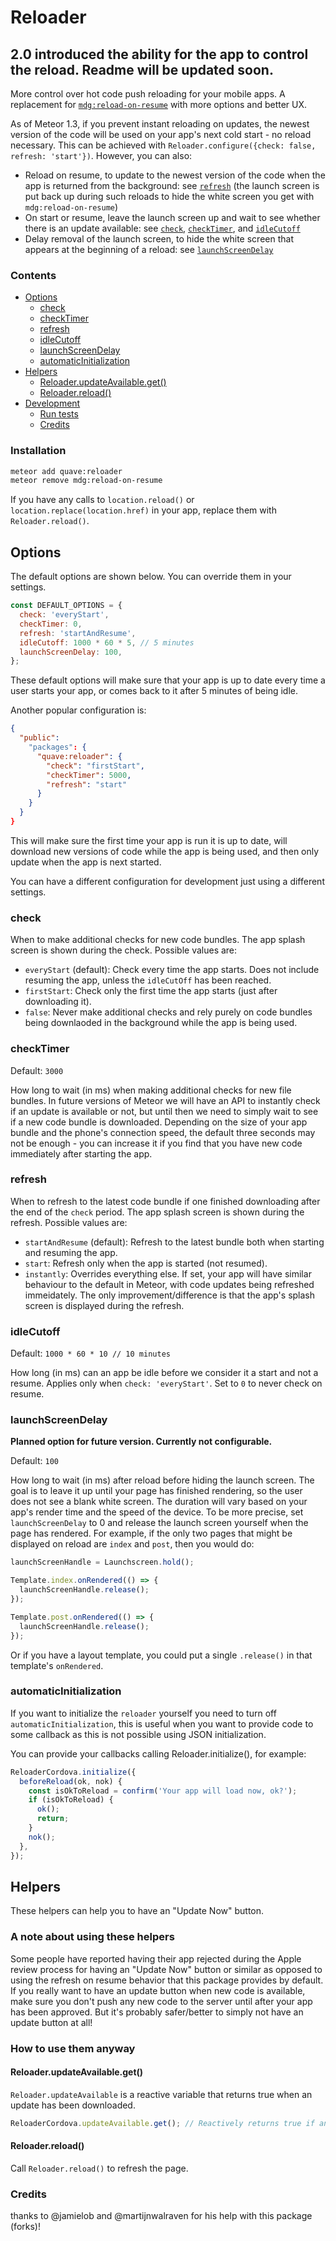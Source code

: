 # Reloader

## 2.0 introduced the ability for the app to control the reload. Readme will be updated soon.

More control over hot code push reloading for your mobile apps. A replacement for [`mdg:reload-on-resume`](https://github.com/meteor/mobile-packages/blob/master/packages/mdg:reload-on-resume/README.md) with more options and better UX.

As of Meteor 1.3, if you prevent instant reloading on updates, the newest version of the code will be used on your app's next cold start - no reload necessary. This can be achieved with `Reloader.configure({check: false, refresh: 'start'})`. However, you can also:

- Reload on resume, to update to the newest version of the code when the app is returned from the background: see [`refresh`](#refresh) (the launch screen is put back up during such reloads to hide the white screen you get with `mdg:reload-on-resume`)
- On start or resume, leave the launch screen up and wait to see whether there is an update available: see [`check`](#check), [`checkTimer`](#checktimer), and [`idleCutoff`](#idlecutoff)
- Delay removal of the launch screen, to hide the white screen that appears at the beginning of a reload: see [`launchScreenDelay`](#launchscreendelay)

### Contents

- [Options](#options)
  - [check](#check)
  - [checkTimer](#checktimer)
  - [refresh](#refresh)
  - [idleCutoff](#idlecutoff)
  - [launchScreenDelay](#launchscreendelay)
  - [automaticInitialization](#automaticInitialization)
- [Helpers](#helpers)
  - [Reloader.updateAvailable.get()](#reloaderupdateavailableget)
  - [Reloader.reload()](#reloaderreload)
- [Development](#development)
  - [Run tests](#run-tests)
  - [Credits](#credits)

### Installation

```sh
meteor add quave:reloader
meteor remove mdg:reload-on-resume
```

If you have any calls to `location.reload()` or `location.replace(location.href)` in your app, replace them with `Reloader.reload()`.

## Options

The default options are shown below. You can override them in your settings.

```js
const DEFAULT_OPTIONS = {
  check: 'everyStart',
  checkTimer: 0,
  refresh: 'startAndResume',
  idleCutoff: 1000 * 60 * 5, // 5 minutes
  launchScreenDelay: 100,
};
```

These default options will make sure that your app is up to date every time a user starts your app, or comes back to it after 5 minutes of being idle.

Another popular configuration is:

```json
{
  "public":
    "packages": {
      "quave:reloader": {
        "check": "firstStart",
        "checkTimer": 5000,
        "refresh": "start"
      }
    }
  }
}
```

This will make sure the first time your app is run it is up to date, will download new versions of code while the app is being used, and then only update when the app is next started.

You can have a different configuration for development just using a different settings.

### check

When to make additional checks for new code bundles. The app splash screen is shown during the check. Possible values are:

- `everyStart` (default): Check every time the app starts. Does not include resuming the app, unless the `idleCutOff` has been reached.
- `firstStart`: Check only the first time the app starts (just after downloading it).
- `false`: Never make additional checks and rely purely on code bundles being downlaoded in the background while the app is being used.

### checkTimer

Default: `3000`

How long to wait (in ms) when making additional checks for new file bundles. In future versions of Meteor we will have an API to instantly check if an update is available or not, but until then we need to simply wait to see if a new code bundle is downloaded. Depending on the size of your app bundle and the phone's connection speed, the default three seconds may not be enough - you can increase it if you find that you have new code immediately after starting the app.

### refresh

When to refresh to the latest code bundle if one finished downloading after the end of the `check` period. The app splash screen is shown during the refresh. Possible values are:

- `startAndResume` (default): Refresh to the latest bundle both when starting and resuming the app.
- `start`: Refresh only when the app is started (not resumed).
- `instantly`: Overrides everything else. If set, your app will have similar behaviour to the default in Meteor, with code updates being refreshed immeidately. The only improvement/difference is that the app's splash screen is displayed during the refresh.

### idleCutoff

Default: `1000 * 60 * 10 // 10 minutes`

How long (in ms) can an app be idle before we consider it a start and not a resume. Applies only when `check: 'everyStart'`. Set to `0` to never check on resume.

### launchScreenDelay

**Planned option for future version. Currently not configurable.**

Default: `100`

How long to wait (in ms) after reload before hiding the launch screen. The goal is to leave it up until your page has finished rendering, so the user does not see a blank white screen. The duration will vary based on your app's render time and the speed of the device. To be more precise, set `launchScreenDelay` to 0 and release the launch screen yourself when the page has rendered. For example, if the only two pages that might be displayed on reload are `index` and `post`, then you would do:

```javascript
launchScreenHandle = Launchscreen.hold();

Template.index.onRendered(() => {
  launchScreenHandle.release();
});

Template.post.onRendered(() => {
  launchScreenHandle.release();
});
```

Or if you have a layout template, you could put a single `.release()` in that template's `onRendered`.

### automaticInitialization

If you want to initialize the `reloader` yourself you need to turn off `automaticInitialization`, this is useful when you want to provide code to some callback as this is not possible using JSON initialization.

You can provide your callbacks calling Reloader.initialize(), for example:

```js
ReloaderCordova.initialize({
  beforeReload(ok, nok) {
    const isOkToReload = confirm('Your app will load now, ok?');
    if (isOkToReload) {
      ok();
      return;
    }
    nok();
  },
});
```

## Helpers

These helpers can help you to have an "Update Now" button.

### A note about using these helpers

Some people have reported having their app rejected during the Apple review process for having an "Update Now" button or similar as opposed to using the refresh on resume behavior that this package provides by default. If you really want to have an update button when new code is available, make sure you don't push any new code to the server until after your app has been approved. But it's probably safer/better to simply not have an update button at all!

### How to use them anyway

#### Reloader.updateAvailable.get()

`Reloader.updateAvailable` is a reactive variable that returns true when an update has been downloaded.

```js
ReloaderCordova.updateAvailable.get(); // Reactively returns true if an update is ready
```

#### Reloader.reload()

Call `Reloader.reload()` to refresh the page.

### Credits

thanks to @jamielob and @martijnwalraven for his help with this package (forks)!
